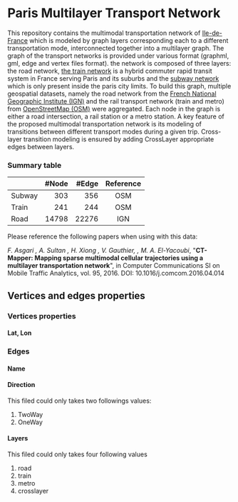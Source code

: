 # Paris Multilayer Transport Network

This repository contains the multimodal transportation network of [Ile-de-France](https://en.wikipedia.org/wiki/%C3%8Ele-de-France) which is modeled by graph layers corresponding each to a different transportation mode, interconnected together into a multilayer graph. The graph of the transport networks is provided under various format (graphml, gml, edge and vertex files format). the network is composed of three layers: the road network, [the train network](https://en.wikipedia.org/wiki/R%C3%A9seau_Express_R%C3%A9gional) is a hybrid commuter rapid transit system in France serving Paris and its suburbs and the [subway network](https://en.wikipedia.org/wiki/Paris_M%C3%A9tro) which is only present inside the paris city limits. To build this graph, multiple geospatial datasets, namely the road network from the [French National Geographic Institute (IGN)](http://www.ign.fr/) and the rail transport network (train and metro) from [OpenStreetMap (OSM)](https://www.openstreetmap.org/#map=5/51.500/-0.100) were aggregated. Each node in the graph is either a road intersection, a rail station or a metro station. A key feature of the proposed multimodal transportation network is its modeling of transitions between different transport modes during a given trip. Cross-layer transition modeling is ensured by adding CrossLayer appropriate edges between layers.

### Summary table
|         | #Node  | #Edge  | Reference |
|---------|-------:|-------:|:---------:|
| Subway  | 303    | 356    | OSM       |
| Train   | 241    | 244    | OSM       |
| Road    | 14798  | 22276  | IGN       |


Please reference the following papers when using with this data:

_F. Asgari , A. Sultan , H. Xiong , V. Gauthier, , M. A. El-Yacoubi_, "**CT-Mapper: Mapping sparse multimodal cellular trajectories using a multilayer transportation network**", in Computer Communications SI on Mobile Traffic Analytics, vol. 95, 2016. DOI: 10.1016/j.comcom.2016.04.014

## Vertices and edges properties
### Vertices properties
#### Lat, Lon

### Edges
#### Name

#### Direction
This filed could only takes two followings values:

1. TwoWay
2. OneWay

#### Layers
This filed could only takes four following values

1. road
2. train
3. metro
4. crosslayer
